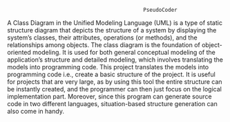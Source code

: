                                                 PseudoCoder

A Class Diagram in the Unified Modeling Language (UML) is a type of static structure diagram 
that depicts the structure of a system by displaying the system’s classes, their attributes, 
operations (or methods), and the relationships among objects. The class diagram is the 
foundation of object-oriented modeling. It is used for both general conceptual modeling of the 
application’s structure and detailed modeling, which involves translating the models into 
programming code.
This project translates the models into programming code i.e., create a basic structure of the 
project. It is useful for projects that are very large, as by using this tool the entire structure 
can be instantly created, and the programmer can then just focus on the logical 
implementation part. Moreover, since this program can generate source code in two different 
languages, situation-based structure generation can also come in handy.
